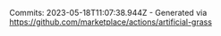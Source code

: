 Commits: 2023-05-18T11:07:38.944Z - Generated via https://github.com/marketplace/actions/artificial-grass
<br>
